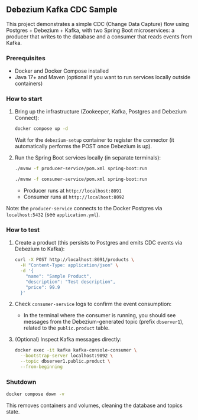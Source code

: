 ## Debezium Kafka CDC Sample

This project demonstrates a simple CDC (Change Data Capture) flow using Postgres + Debezium + Kafka, with two Spring Boot microservices: a producer that writes to the database and a consumer that reads events from Kafka.

### Prerequisites
- Docker and Docker Compose installed
- Java 17+ and Maven (optional if you want to run services locally outside containers)

### How to start
1. Bring up the infrastructure (Zookeeper, Kafka, Postgres and Debezium Connect):
   ```bash
   docker compose up -d
   ```
   Wait for the `debezium-setup` container to register the connector (it automatically performs the POST once Debezium is up).

2. Run the Spring Boot services locally (in separate terminals):
   ```bash
   ./mvnw -f producer-service/pom.xml spring-boot:run
   ```
   ```bash
   ./mvnw -f consumer-service/pom.xml spring-boot:run
   ```
   - Producer runs at `http://localhost:8091`
   - Consumer runs at `http://localhost:8092`

Note: the `producer-service` connects to the Docker Postgres via `localhost:5432` (see `application.yml`).

### How to test
1. Create a product (this persists to Postgres and emits CDC events via Debezium to Kafka):
   ```bash
   curl -X POST http://localhost:8091/products \
     -H "Content-Type: application/json" \
     -d '{
       "name": "Sample Product",
       "description": "Test description",
       "price": 99.9
     }'
   ```

2. Check `consumer-service` logs to confirm the event consumption:
   - In the terminal where the consumer is running, you should see messages from the Debezium-generated topic (prefix `dbserver1`), related to the `public.product` table.

3. (Optional) Inspect Kafka messages directly:
   ```bash
   docker exec -it kafka kafka-console-consumer \
     --bootstrap-server localhost:9092 \
     --topic dbserver1.public.product \
     --from-beginning
   ```

### Shutdown
```bash
docker compose down -v
```

This removes containers and volumes, cleaning the database and topics state.

